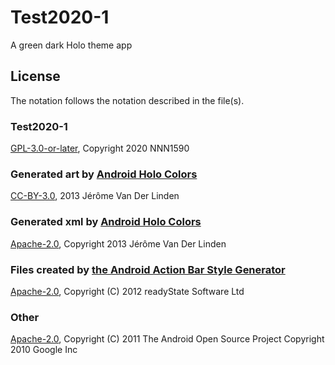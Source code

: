 # Test2020-1
A green dark Holo theme app

## License
The notation follows the notation described in the file(s).

### Test2020-1
[GPL-3.0-or-later](https://www.gnu.org/licenses/gpl.txt),
Copyright 2020 NNN1590

### Generated art by [Android Holo Colors](https://github.com/jeromevdl/android-holo-colors)
[CC-BY-3.0](https://creativecommons.org/licenses/by/3.0/),
2013 Jérôme Van Der Linden

### Generated xml by [Android Holo Colors](https://github.com/jeromevdl/android-holo-colors)
[Apache-2.0](https://www.apache.org/licenses/LICENSE-2.0.txt),
Copyright 2013 Jérôme Van Der Linden

### Files created by [the Android Action Bar Style Generator](https://jgilfelt.github.io/android-actionbarstylegenerator/)
[Apache-2.0](https://www.apache.org/licenses/LICENSE-2.0.txt),
Copyright (C) 2012 readyState Software Ltd

### Other
[Apache-2.0](https://www.apache.org/licenses/LICENSE-2.0.txt),
Copyright (C) 2011 The Android Open Source Project
Copyright 2010 Google Inc
